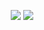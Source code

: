 <p align="middle">
  <img  style="max-width: 100%;" src="https://github-readme-stats.vercel.app/api?username=MindBreakerGM&show_icons=true&hide_border=true&theme=aura_dark"/>
  <img  style="max-width: 100%;" src="https://github-readme-stats.vercel.app/api/top-langs/?username=MindBreakerGM"/>
<p>
